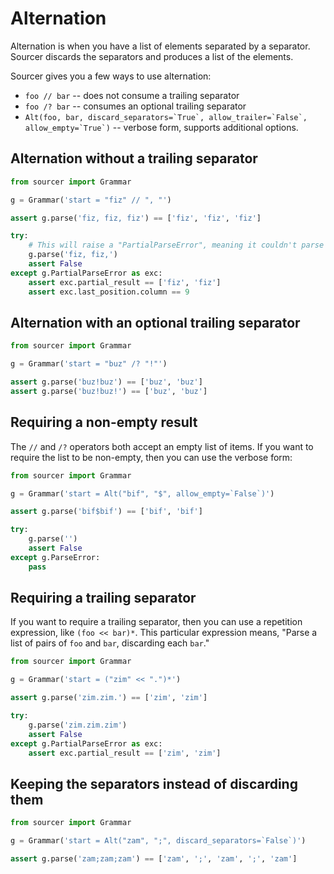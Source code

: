 # Alternation

Alternation is when you have a list of elements separated by a separator.
Sourcer discards the separators and produces a list of the elements.

Sourcer gives you a few ways to use alternation:

* `foo // bar` -- does not consume a trailing separator
* `foo /? bar` -- consumes an optional trailing separator
* ``Alt(foo, bar, discard_separators=`True`, allow_trailer=`False`, allow_empty=`True`)``
  -- verbose form, supports additional options.


## Alternation without a trailing separator

```python
from sourcer import Grammar

g = Grammar('start = "fiz" // ", "')

assert g.parse('fiz, fiz, fiz') == ['fiz', 'fiz', 'fiz']

try:
    # This will raise a "PartialParseError", meaning it couldn't parse the whole input.
    g.parse('fiz, fiz,')
    assert False
except g.PartialParseError as exc:
    assert exc.partial_result == ['fiz', 'fiz']
    assert exc.last_position.column == 9
```


## Alternation with an optional trailing separator

```python
from sourcer import Grammar

g = Grammar('start = "buz" /? "!"')

assert g.parse('buz!buz') == ['buz', 'buz']
assert g.parse('buz!buz!') == ['buz', 'buz']
```


## Requiring a non-empty result

The `//` and `/?` operators both accept an empty list of items. If you want to
require the list to be non-empty, then you can use the verbose form:

```python
from sourcer import Grammar

g = Grammar('start = Alt("bif", "$", allow_empty=`False`)')

assert g.parse('bif$bif') == ['bif', 'bif']

try:
    g.parse('')
    assert False
except g.ParseError:
    pass
```


## Requiring a trailing separator

If you want to require a trailing separator, then you can use a repetition
expression, like `(foo << bar)*`. This particular expression means, "Parse
a list of pairs of `foo` and `bar`, discarding each `bar`."

```python
from sourcer import Grammar

g = Grammar('start = ("zim" << ".")*')

assert g.parse('zim.zim.') == ['zim', 'zim']

try:
    g.parse('zim.zim.zim')
    assert False
except g.PartialParseError as exc:
    assert exc.partial_result == ['zim', 'zim']
```


## Keeping the separators instead of discarding them

```python
from sourcer import Grammar

g = Grammar('start = Alt("zam", ";", discard_separators=`False`)')

assert g.parse('zam;zam;zam') == ['zam', ';', 'zam', ';', 'zam']
```
